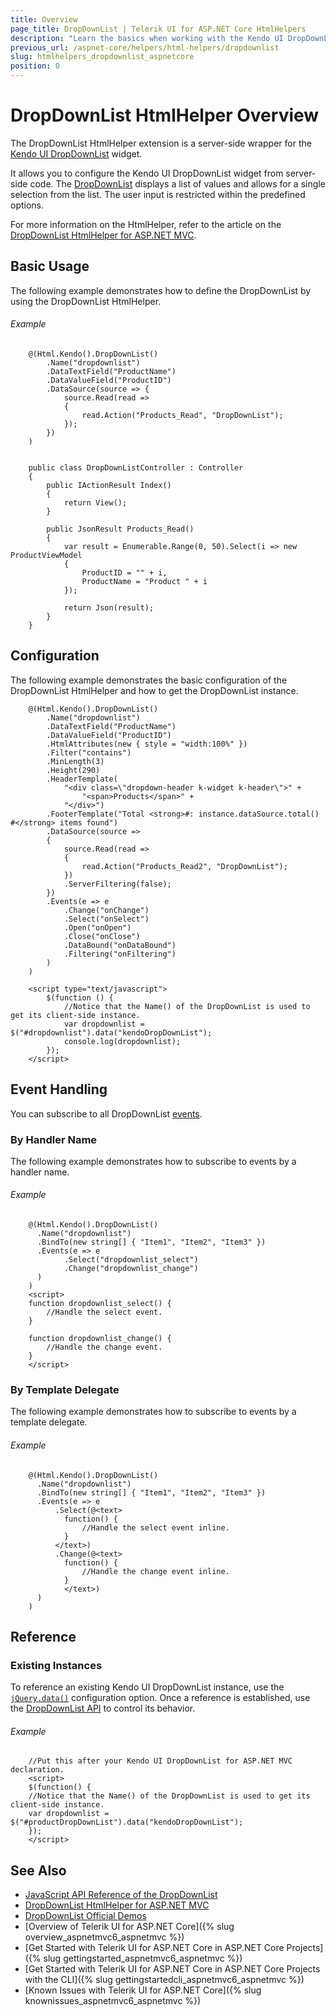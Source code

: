 ```yaml
---
title: Overview
page_title: DropDownList | Telerik UI for ASP.NET Core HtmlHelpers
description: "Learn the basics when working with the Kendo UI DropDownList HtmlHelper for ASP.NET Core (MVC 6 or ASP.NET Core MVC)."
previous_url: /aspnet-core/helpers/html-helpers/dropdownlist
slug: htmlhelpers_dropdownlist_aspnetcore
position: 0
---
```


# DropDownList HtmlHelper Overview

The DropDownList HtmlHelper extension is a server-side wrapper for the [Kendo UI DropDownList](http://demos.telerik.com/kendo-ui/dropdownlist/index) widget.

It allows you to configure the Kendo UI DropDownList widget from server-side code. The [DropDownList](http://docs.telerik.com/kendo-ui/controls/editors/dropdownlist/overview) displays a list of values and allows for a single selection from the list. The user input is restricted within the predefined options.

For more information on the HtmlHelper, refer to the article on the [DropDownList HtmlHelper for ASP.NET MVC](https://docs.telerik.com/aspnet-mvc/helpers/dropdownlist/overview).

## Basic Usage

The following example demonstrates how to define the DropDownList by using the DropDownList HtmlHelper.

###### Example

```Razor
    @(Html.Kendo().DropDownList()
        .Name("dropdownlist")
        .DataTextField("ProductName")
        .DataValueField("ProductID")
        .DataSource(source => {
            source.Read(read =>
            {
                read.Action("Products_Read", "DropDownList");
            });
        })
    )
```
```Controller

    public class DropDownListController : Controller
    {
        public IActionResult Index()
        {
            return View();
        }

        public JsonResult Products_Read()
        {
            var result = Enumerable.Range(0, 50).Select(i => new ProductViewModel
            {
                ProductID = "" + i,
                ProductName = "Product " + i
            });

            return Json(result);
        }
    }
```

## Configuration

The following example demonstrates the basic configuration of the DropDownList HtmlHelper and how to get the DropDownList instance.

```
    @(Html.Kendo().DropDownList()
        .Name("dropdownlist")
        .DataTextField("ProductName")
        .DataValueField("ProductID")
        .HtmlAttributes(new { style = "width:100%" })
        .Filter("contains")
        .MinLength(3)
        .Height(290)
        .HeaderTemplate(
            "<div class=\"dropdown-header k-widget k-header\">" +
                "<span>Products</span>" +
            "</div>")
        .FooterTemplate("Total <strong>#: instance.dataSource.total() #</strong> items found")
        .DataSource(source =>
        {
            source.Read(read =>
            {
                read.Action("Products_Read2", "DropDownList");
            })
            .ServerFiltering(false);
        })
        .Events(e => e
            .Change("onChange")
            .Select("onSelect")
            .Open("onOpen")
            .Close("onClose")
            .DataBound("onDataBound")
            .Filtering("onFiltering")
        )
    )

    <script type="text/javascript">
        $(function () {
            //Notice that the Name() of the DropDownList is used to get its client-side instance.
            var dropdownlist = $("#dropdownlist").data("kendoDropDownList");
            console.log(dropdownlist);
        });
    </script>
```

## Event Handling

You can subscribe to all DropDownList [events](http://docs.telerik.com/kendo-ui/api/javascript/ui/dropdownlist#events).

### By Handler Name

The following example demonstrates how to subscribe to events by a handler name.

###### Example

        @(Html.Kendo().DropDownList()
          .Name("dropdownlist")
          .BindTo(new string[] { "Item1", "Item2", "Item3" })
          .Events(e => e
                .Select("dropdownlist_select")
                .Change("dropdownlist_change")
          )
        )
        <script>
        function dropdownlist_select() {
            //Handle the select event.
        }

        function dropdownlist_change() {
            //Handle the change event.
        }
        </script>


### By Template Delegate

The following example demonstrates how to subscribe to events by a template delegate.

###### Example



        @(Html.Kendo().DropDownList()
          .Name("dropdownlist")
          .BindTo(new string[] { "Item1", "Item2", "Item3" })
          .Events(e => e
              .Select(@<text>
                function() {
                    //Handle the select event inline.
                }
              </text>)
              .Change(@<text>
                function() {
                    //Handle the change event inline.
                }
                </text>)
          )
        )


## Reference

### Existing Instances

To reference an existing Kendo UI DropDownList instance, use the [`jQuery.data()`](http://api.jquery.com/jQuery.data/) configuration option. Once a reference is established, use the [DropDownList API](http://docs.telerik.com/kendo-ui/api/javascript/ui/dropdownlist#methods) to control its behavior.

###### Example

        //Put this after your Kendo UI DropDownList for ASP.NET MVC declaration.
        <script>
        $(function() {
        //Notice that the Name() of the DropDownList is used to get its client-side instance.
        var dropdownlist = $("#productDropDownList").data("kendoDropDownList");
        });
        </script>



## See Also

* [JavaScript API Reference of the DropDownList](http://docs.telerik.com/kendo-ui/api/javascript/ui/dropdownlist)
* [DropDownList HtmlHelper for ASP.NET MVC](http://docs.telerik.com/aspnet-mvc/helpers/dropdownlist/overview)
* [DropDownList Official Demos](http://demos.telerik.com/aspnet-core/dropdownlist/index)
* [Overview of Telerik UI for ASP.NET Core]({% slug overview_aspnetmvc6_aspnetmvc %})
* [Get Started with Telerik UI for ASP.NET Core in ASP.NET Core Projects]({% slug gettingstarted_aspnetmvc6_aspnetmvc %})
* [Get Started with Telerik UI for ASP.NET Core in ASP.NET Core Projects with the CLI]({% slug gettingstartedcli_aspnetmvc6_aspnetmvc %})
* [Known Issues with Telerik UI for ASP.NET Core]({% slug knownissues_aspnetmvc6_aspnetmvc %})
